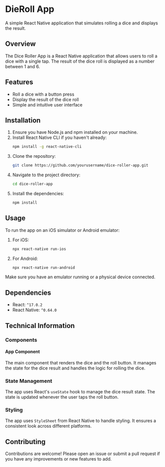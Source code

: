
# DieRoll App

A simple React Native application that simulates rolling a dice and displays the result.

## Overview

The Dice Roller App is a React Native application that allows users to roll a dice with a single tap. The result of the dice roll is displayed as a number between 1 and 6.

## Features

- Roll a dice with a button press
- Display the result of the dice roll
- Simple and intuitive user interface

## Installation

1. Ensure you have Node.js and npm installed on your machine.
2. Install React Native CLI if you haven't already:
   ```sh
   npm install -g react-native-cli
   ```
3. Clone the repository:
   ```sh
   git clone https://github.com/yourusername/dice-roller-app.git
   ```
4. Navigate to the project directory:
   ```sh
   cd dice-roller-app
   ```
5. Install the dependencies:
   ```sh
   npm install
   ```

## Usage

To run the app on an iOS simulator or Android emulator:

1. For iOS:
   ```sh
   npx react-native run-ios
   ```

2. For Android:
   ```sh
   npx react-native run-android
   ```

Make sure you have an emulator running or a physical device connected.

## Dependencies

- React: `^17.0.2`
- React Native: `^0.64.0`

## Technical Information

### Components

#### App Component

The main component that renders the dice and the roll button. It manages the state for the dice result and handles the logic for rolling the dice.

### State Management

The app uses React's `useState` hook to manage the dice result state. The state is updated whenever the user taps the roll button.

### Styling

The app uses `StyleSheet` from React Native to handle styling. It ensures a consistent look across different platforms.


## Contributing

Contributions are welcome! Please open an issue or submit a pull request if you have any improvements or new features to add.

